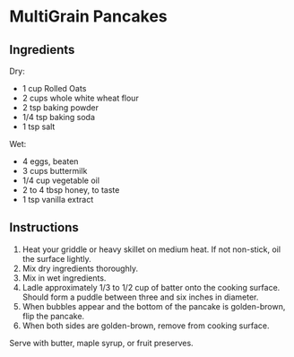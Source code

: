 # MultiGrain Pancakes

## Ingredients

Dry:
* 1 cup Rolled Oats
* 2 cups whole white wheat flour
* 2 tsp baking powder
* 1/4 tsp baking soda
* 1 tsp salt

Wet:
* 4 eggs, beaten
* 3 cups buttermilk
* 1/4 cup vegetable oil
* 2 to 4 tbsp honey, to taste
* 1 tsp vanilla extract

## Instructions

1. Heat your griddle or heavy skillet on medium heat. If not non-stick, oil the surface lightly.
2. Mix dry ingredients thoroughly.
3. Mix in wet ingredients.
4. Ladle approximately 1/3 to 1/2 cup of batter onto the cooking surface. Should form a puddle between three and six inches in diameter.
5. When bubbles appear and the bottom of the pancake is golden-brown, flip the pancake.
6. When both sides are golden-brown, remove from cooking surface.

Serve with butter, maple syrup, or fruit preserves.
